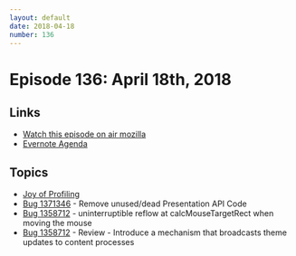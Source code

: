 ```yaml
---
layout: default
date: 2018-04-18
number: 136
---
```


# Episode 136: April 18th, 2018

## Links
* [Watch this episode on air mozilla](https://air.mozilla.org/the-joy-of-coding-episode-136/)
* [Evernote Agenda](https://www.evernote.com/l/AbIXkl5s3lJJ-Y8LAhgvwxU56NI6oGXBigM)

## Topics

* [Joy of Profiling](https://air.mozilla.org/search/?ss=41)
* [Bug 1371346](https://bugzilla.mozilla.org/show_bug.cgi?id=1371346) - Remove unused/dead Presentation API Code
* [Bug 1358712](https://bugzilla.mozilla.org/show_bug.cgi?id=1358712) - uninterruptible reflow at calcMouseTargetRect when moving the mouse
* [Bug 1358712](https://bugzilla.mozilla.org/show_bug.cgi?id=1358712) - Review - Introduce a mechanism that broadcasts theme updates to content processes

